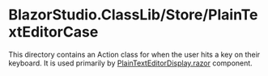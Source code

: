 ﻿# BlazorStudio.ClassLib/Store/PlainTextEditorCase

This directory contains an Action class for when the user hits a key on their keyboard. It is used primarily
by [PlainTextEditorDisplay.razor](/BlazorStudio.RazorLib/PlainTextEditorCase/PlainTextEditorDisplay.razor) component.